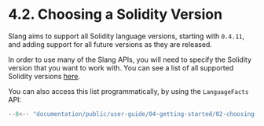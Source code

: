 # 4.2. Choosing a Solidity Version

Slang aims to support all Solidity language versions, starting with `0.4.11`, and adding support for all future versions as they are released.

In order to use many of the Slang APIs, you will need to specify the Solidity version that you want to work with.
You can see a list of all supported Solidity versions [here](../../../solidity-grammar/supported-versions.md).

You can also access this list programmatically, by using the `LanguageFacts` API:

```ts title="supported-versions.mts"
--8<-- "documentation/public/user-guide/04-getting-started/02-choosing-a-solidity-version/examples/01-supported-versions.test.mts"
```
